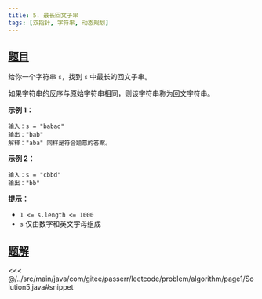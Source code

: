 ```yaml
---
title: 5. 最长回文子串
tags: [双指针, 字符串, 动态规划]
---
```



## [题目](https://leetcode.cn/problems/longest-palindromic-substring/)
给你一个字符串 `s`，找到 `s` 中最长的回文子串。

如果字符串的反序与原始字符串相同，则该字符串称为回文字符串。

**示例 1：**

```
输入：s = "babad"
输出："bab"
解释："aba" 同样是符合题意的答案。
```

**示例 2：**

```
输入：s = "cbbd"
输出："bb"
```

**提示：**

* `1 <= s.length <= 1000`
* `s` 仅由数字和英文字母组成


## [题解](https://github.com/PasseRR/JavaLeetCode/blob/master/src/main/java/com/gitee/passerr/leetcode/problem/algorithm/page1/Solution5.java)

<<< @/../src/main/java/com/gitee/passerr/leetcode/problem/algorithm/page1/Solution5.java#snippet
